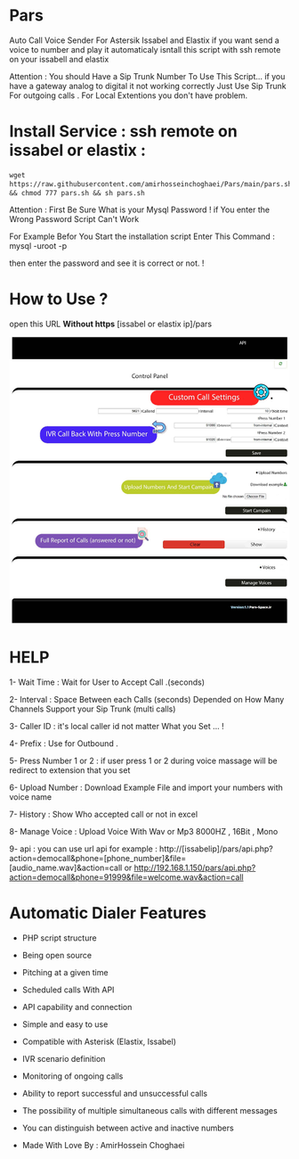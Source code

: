 # Pars
Auto Call Voice Sender For Astersik Issabel and Elastix
if you want send a voice to number and play it automaticaly isntall this script with ssh remote on your issabell and elastix 

Attention : You should Have a Sip Trunk Number To Use This Script... if you have a gateway analog to digital it not working correctly Just Use Sip Trunk For outgoing calls . For Local Extentions you don't have problem.


# Install Service : ssh remote on issabel or elastix :

```
wget https://raw.githubusercontent.com/amirhosseinchoghaei/Pars/main/pars.sh && chmod 777 pars.sh && sh pars.sh

```
Attention : First Be Sure What is your Mysql Password ! if You enter the Wrong Password Script Can't Work

For Example Befor You Start the installation script Enter This Command : mysql -uroot -p 

then enter the password and see it is correct or not. !

# How to Use ?

open this URL **Without https** [issabel or elastix ip]/pars

![This is an image](https://raw.githubusercontent.com/amirhosseinchoghaei/Pars/main/ISSABEL-Auto-Dialler.jpg)

# HELP

1- Wait Time : Wait for User to Accept Call .(seconds)

2- Interval : Space Between each Calls (seconds) Depended on How Many Channels Support your Sip Trunk (multi calls)

3- Caller ID : it's local caller id not matter What you Set ... !

4- Prefix : Use for Outbound .

5- Press Number 1 or 2 : if user press 1 or 2 during voice massage will be redirect to extension that you set

6- Upload Number : Download Example File and import your numbers with voice name

7- History : Show Who accepted call or not in excel

8- Manage Voice : Upload Voice With Wav or Mp3 8000HZ , 16Bit , Mono

9- api : you can use url api for example : http://[issabelip]/pars/api.php?action=democall&phone=[phone_number]&file=[audio_name.wav]&action=call  or 
http://192.168.1.150/pars/api.php?action=democall&phone=91999&file=welcome.wav&action=call


# Automatic Dialer Features

- PHP script structure
- Being open source
- Pitching at a given time
- Scheduled calls With API
- API capability and connection
- Simple and easy to use
- Compatible with Asterisk (Elastix, Issabel)
- IVR scenario definition
- Monitoring of ongoing calls
- Ability to report successful and unsuccessful calls
- The possibility of multiple simultaneous calls with different messages
- You can distinguish between active and inactive numbers


- Made With Love By : AmirHossein Choghaei
